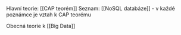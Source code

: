 Hlavní teorie: [[CAP teorém]]
Seznam: [[NoSQL databáze]] - v každé poznámce je vztah k CAP teorému

Obecná teorie k [[Big Data]]

